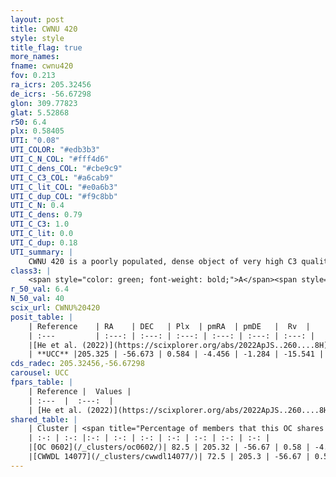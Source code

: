 ```yaml
---
layout: post
title: CWNU 420
style: style
title_flag: true
more_names: 
fname: cwnu420
fov: 0.213
ra_icrs: 205.32456
de_icrs: -56.67298
glon: 309.77823
glat: 5.52868
r50: 6.4
plx: 0.58405
UTI: "0.08"
UTI_COLOR: "#edb3b3"
UTI_C_N_COL: "#fff4d6"
UTI_C_dens_COL: "#cbe9c9"
UTI_C_C3_COL: "#a6cab9"
UTI_C_lit_COL: "#e0a6b3"
UTI_C_dup_COL: "#f9c8bb"
UTI_C_N: 0.4
UTI_C_dens: 0.79
UTI_C_C3: 1.0
UTI_C_lit: 0.0
UTI_C_dup: 0.18
UTI_summary: |
    CWNU 420 is a poorly populated, dense object of very high C3 quality. It was recently reported in the literature.<br><br><span style="color: #99180f; font-weight: bold;">Warning: </span>This is likely a duplicate object, which shares a large percentage of members with at least one previously reported entry.
class3: |
    <span style="color: green; font-weight: bold;">A</span><span style="color: green; font-weight: bold;">A</span>
r_50_val: 6.4
N_50_val: 40
scix_url: CWNU%20420
posit_table: |
    | Reference    | RA    | DEC   | Plx  | pmRA  | pmDE   |  Rv  |
    | :---         | :---: | :---: | :---: | :---: | :---: | :---: |
    |[He et al. (2022)](https://scixplorer.org/abs/2022ApJS..260....8H) | 205.339 | -56.681 | 0.58 | -4.46 | -1.29 | -14.9 |
    | **UCC** |205.325 | -56.673 | 0.584 | -4.456 | -1.284 | -15.541 | 
cds_radec: 205.32456,-56.67298
carousel: UCC
fpars_table: |
    | Reference |  Values |
    | :---  |  :---:  |
    | [He et al. (2022)](https://scixplorer.org/abs/2022ApJS..260....8H) | `AG=0.3, m-M=10.75, logAge=8.9, Z=0.038` |
shared_table: |
    | Cluster | <span title="Percentage of members that this OC shares with the ones listed">%</span>   | RA   | DEC   | Plx   | pmRA  | pmDE  | Rv | UTI |
    | :-: | :-: |:-: | :-: | :-: | :-: | :-: | :-: | :-: |
    |[OC 0602](/_clusters/oc0602/)| 82.5 | 205.32 | -56.67 | 0.58 | -4.46 | -1.28 | -15.57 |0.57 |
    |[CWWDL 14077](/_clusters/cwwdl14077/)| 72.5 | 205.3 | -56.67 | 0.58 | -4.46 | -1.28 | -15.54 |0.0 |
---
```


